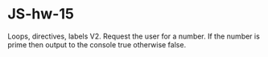 # JS-hw-15

Loops, directives, labels V2.
Request the user for a number. If the number is prime then output to the console true otherwise false.